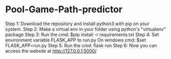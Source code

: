 # Pool-Game-Path-predictor

Step 1: Download the repository and install python3 with pip on your system.
Step 2: Make a virtual env in your folder using python's "virtualenv" package
Step 3: Run the cmd: $pip install -r requirements.txt
Step 4: Set environment variable FLASK_APP to run.py 
        On windows cmd: $set FLASK_APP=run.py
Step 5: Run the cmd: flask run
Step 6: Now you can access the website at http://127.0.0.1:5000/
